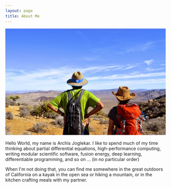 ```yaml
---
layout: page
title: About Me
---
```


![At Joshua Tree National Park](../assets/img/aj_lb_jtree.JPG)

Hello World, my name is Archis Joglekar. I like to spend much of my time thinking about 
partial differential equations, high-performance computing, writing modular scientific software, fusion energy, 
deep learning, differentiable programming, and so on ... (in no particular order)

When I'm not doing that, you can find me somewhere in the great outdoors of California on a kayak in the open sea 
or hiking a mountain, or in the kitchen crafting meals with my partner.

